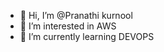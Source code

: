 - 👋 Hi, I’m @Pranathi kurnool
- 👀 I’m interested in AWS
- 🌱 I’m currently learning DEVOPS


<!---
Pranu-25/Pranu-25 is a ✨ special ✨ repository because its `README.md` (this file) appears on your GitHub profile.
You can click the Preview link to take a look at your changes.
--->
